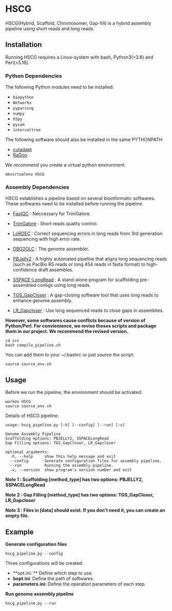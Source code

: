 # HSCG

HSCG(Hybrid, Scaffold, Chromosomer, Gap-fill) is a hybrid assembly pipeline using short reads and long reads.



## Installation

Running HSCG requires a Linux-system with bash, Python3(>3.6) and Perl(>5.16). 



### Python Dependencies




The following Python modules need to be installed:

* `biopython`
* `Networkx`
* `pyparsing`
* `numpy`
* `h5py`
* `pysam`
* `intervaltree`



The following software should also be installed in the same PYTHONPATH

* [cutadapt](https://github.com/marcelm/cutadapt)
* [RaGoo](https://github.com/malonge/RaGOO)



We recommend you create a virtual python environment.


```
mkvirtualenv HSCG
```



### Assembly Dependencies

HSCG establishes a pipeline based on several bioinformatic softwares. These softwares need to be installed before running the pipeline.

* [FastQC](https://github.com/s-andrews/FastQC) : Neccessary for TrimGalore.

* [TrimGalore](https://github.com/FelixKrueger/TrimGalore) : Short reads quality control.
* [LoRDEC](http://www.atgc-montpellier.fr/lordec/) : Correct sequencing errors in long reads from 3rd generation sequencing with high error rate.
* [DBG2OLC](https://github.com/yechengxi/DBG2OLC) : The genome assembler.
* [PBJelly2](https://sourceforge.net/p/pb-jelly/wiki/Home/) : A highly automated pipeline that aligns long sequencing reads (such as PacBio RS reads or long 454 reads in fasta format) to high-confidence draft assembles.
* [SSPACE-LongRead](https://hpc.ilri.cgiar.org/sspace-longread-software) : A stand-alone program for scaffolding pre-assembled contigs using long reads.
* [TGS_GapCloser](https://github.com/BGI-Qingdao/TGS-GapCloser) : A gap-closing software tool that uses long reads to enhance genome assembly.
* [LR_Gapcloser](https://github.com/CAFS-bioinformatics/LR_Gapcloser) : Use long sequenced reads to close gaps in assemblies.



**However, some softwares cause conflicts because of version of Python/Perl. For convienience, we revise theses scripts and package them in our project. We recommend the revised version.**

```shell
cd src
bash compile_pipeline.sh
```

You can add them to your ~/.bashrc or just source the script:

```shell
source source_env.sh
```



## Usage

Before we run the pipeline, the environment should be activated:

```shell
workon HSCG
source source_env.sh
```

Details of HSCG pipeline:

```
usage: hscg_pipeline.py [-h] [--config] [--run] [-v]

Genome Assembly Pipeline
Scaffolding options: PBJELLY2, SSPACELongRead
Gap Filling options: TGS_GapCloser, LR_Gapcloser

optional arguments:
  -h, --help     show this help message and exit
  --config       Generate configuration files for assembly pipeline.
  --run          Running the assembly pipeline.
  -v, --version  show program's version number and exit
```

**Note 1 : Scaffolding [method_type] has two options: PBJELLY2, SSPACELongRead**  

**Note 2 : Gap Filling [method_type] has two options: TGS_GapCloser, LR_Gapcloser**  

**Note 3 : Files in [data] should exist. If you don't need it, you can create an empty file.**  



## Example

**Generate configuration files**

```shell
hscg_pipeline.py --config
```

Three configurations will be created:

* **opt.ini: ** Define which step to use.
* **bopt.ini**: Define the path of softwares.
* **parameters.ini:** Define the operation parameters of each step.



**Run genome assembly pipeline**

```shell
hscg_pipeline.py --run
```

